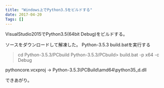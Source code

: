```yaml
---
title: "Windows上でPython3.5をビルドする"
date: 2017-04-20
Tags: []
---
```


VisualStudio2015でPython3.5(64bit Debug)をビルドする。

ソースをダウンロードして解凍した。
Python-3.5.3
build.batを実行する
> cd Python-3.5.3/PCbuild
Python-3.5.3/PCbuild> build.bat -p x64 -c Debug

pythoncore.vcxproj -> Python-3.5.3\PCBuild\amd64\python35_d.dll


できあがり。

